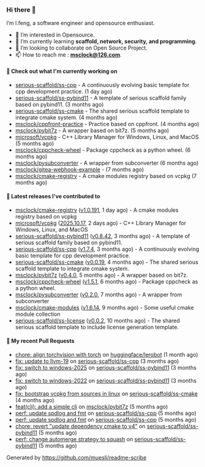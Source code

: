### Hi there 👋

I’m l.feng, a software engineer and opensource enthusiast.

- 👀 I’m interested in Opensource.
- 🌱 I’m currently learning **scaffold, network, security, and programming**.
- 💞️ I’m looking to collaborate on Open Source Project.
- 📫 How to reach me : **msclock@126.com**.

#### 👷 Check out what I'm currently working on

- [serious-scaffold/ss-cpp](https://github.com/serious-scaffold/ss-cpp) - A continuously evolving basic template for cpp development practice. (1 day ago)
- [serious-scaffold/ss-pybind11](https://github.com/serious-scaffold/ss-pybind11) - A template of serious scaffold family based on pybind11. (3 months ago)
- [serious-scaffold/ss-cmake](https://github.com/serious-scaffold/ss-cmake) - The shared serious scaffold template to integrate cmake system. (4 months ago)
- [msclock/cppfront-practice](https://github.com/msclock/cppfront-practice) - Practice based on cppfront. (4 months ago)
- [msclock/pybit7z](https://github.com/msclock/pybit7z) - A wrapper based on bit7z. (5 months ago)
- [microsoft/vcpkg](https://github.com/microsoft/vcpkg) - C&#43;&#43; Library Manager for Windows, Linux, and MacOS (5 months ago)
- [msclock/cppcheck-wheel](https://github.com/msclock/cppcheck-wheel) - Package cppcheck as a python wheel. (6 months ago)
- [msclock/pysubconverter](https://github.com/msclock/pysubconverter) - A wrapper from subconverter (6 months ago)
- [msclock/gitea-webhook-example](https://github.com/msclock/gitea-webhook-example) -  (7 months ago)
- [msclock/cmake-registry](https://github.com/msclock/cmake-registry) - A cmake modules registry based on vcpkg (7 months ago)

#### 🔭 Latest releases I've contributed to

- [msclock/cmake-registry](https://github.com/msclock/cmake-registry) ([v1.0.191](https://github.com/msclock/cmake-registry/releases/tag/v1.0.191), 1 day ago) - A cmake modules registry based on vcpkg
- [microsoft/vcpkg](https://github.com/microsoft/vcpkg) ([2025.10.17](https://github.com/microsoft/vcpkg/releases/tag/2025.10.17), 2 days ago) - C&#43;&#43; Library Manager for Windows, Linux, and MacOS
- [serious-scaffold/ss-pybind11](https://github.com/serious-scaffold/ss-pybind11) ([v0.8.42](https://github.com/serious-scaffold/ss-pybind11/releases/tag/v0.8.42), 3 months ago) - A template of serious scaffold family based on pybind11.
- [serious-scaffold/ss-cpp](https://github.com/serious-scaffold/ss-cpp) ([v1.7.4](https://github.com/serious-scaffold/ss-cpp/releases/tag/v1.7.4), 3 months ago) - A continuously evolving basic template for cpp development practice.
- [serious-scaffold/ss-cmake](https://github.com/serious-scaffold/ss-cmake) ([v0.0.19](https://github.com/serious-scaffold/ss-cmake/releases/tag/v0.0.19), 4 months ago) - The shared serious scaffold template to integrate cmake system.
- [msclock/pybit7z](https://github.com/msclock/pybit7z) ([v0.4.0](https://github.com/msclock/pybit7z/releases/tag/v0.4.0), 5 months ago) - A wrapper based on bit7z.
- [msclock/cppcheck-wheel](https://github.com/msclock/cppcheck-wheel) ([v1.5.1](https://github.com/msclock/cppcheck-wheel/releases/tag/v1.5.1), 6 months ago) - Package cppcheck as a python wheel.
- [msclock/pysubconverter](https://github.com/msclock/pysubconverter) ([v0.2.0](https://github.com/msclock/pysubconverter/releases/tag/v0.2.0), 7 months ago) - A wrapper from subconverter
- [msclock/cmake-modules](https://github.com/msclock/cmake-modules) ([v1.6.14](https://github.com/msclock/cmake-modules/releases/tag/v1.6.14), 9 months ago) - Some useful cmake module collection
- [serious-scaffold/ss-license](https://github.com/serious-scaffold/ss-license) ([v0.0.2](https://github.com/serious-scaffold/ss-license/releases/tag/v0.0.2), 10 months ago) - The shared serious scaffold template to include license generation template.

#### 🔨 My recent Pull Requests

- [chore: align torchvision with torch](https://github.com/huggingface/lerobot/pull/1979) on [huggingface/lerobot](https://github.com/huggingface/lerobot) (1 month ago)
- [fix: update to llvm-19](https://github.com/serious-scaffold/ss-cpp/pull/551) on [serious-scaffold/ss-cpp](https://github.com/serious-scaffold/ss-cpp) (3 months ago)
- [fix: switch to windows-2025](https://github.com/serious-scaffold/ss-pybind11/pull/199) on [serious-scaffold/ss-pybind11](https://github.com/serious-scaffold/ss-pybind11) (3 months ago)
- [fix: switch to windows-2022](https://github.com/serious-scaffold/ss-pybind11/pull/198) on [serious-scaffold/ss-pybind11](https://github.com/serious-scaffold/ss-pybind11) (3 months ago)
- [fix: bootstrap vcpkg from sources in linux](https://github.com/serious-scaffold/ss-cmake/pull/55) on [serious-scaffold/ss-cmake](https://github.com/serious-scaffold/ss-cmake) (4 months ago)
- [feat(cli): add a simple cli](https://github.com/msclock/pybit7z/pull/97) on [msclock/pybit7z](https://github.com/msclock/pybit7z) (5 months ago)
- [perf: update spdlog and fmt](https://github.com/serious-scaffold/ss-cpp/pull/526) on [serious-scaffold/ss-cpp](https://github.com/serious-scaffold/ss-cpp) (5 months ago)
- [perf: update spdlog and fmt](https://github.com/serious-scaffold/ss-cpp/pull/525) on [serious-scaffold/ss-cpp](https://github.com/serious-scaffold/ss-cpp) (5 months ago)
- [chore: revert &#34;update dependency cmake to v4&#34;](https://github.com/serious-scaffold/ss-pybind11/pull/179) on [serious-scaffold/ss-pybind11](https://github.com/serious-scaffold/ss-pybind11) (5 months ago)
- [perf: change automerge strategy to squash](https://github.com/serious-scaffold/ss-pybind11/pull/176) on [serious-scaffold/ss-pybind11](https://github.com/serious-scaffold/ss-pybind11) (5 months ago)

Generated by https://github.com/muesli/readme-scribe
